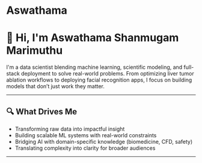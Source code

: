 # Aswathama
# 👋 Hi, I'm Aswathama Shanmugam Marimuthu

I'm a data scientist blending machine learning, scientific modeling, and full-stack deployment to solve real-world problems. From optimizing liver tumor ablation workflows to deploying facial recognition apps, I focus on building models that don’t just work they matter.

---

## 🔍 What Drives Me

- Transforming raw data into impactful insight  
- Building scalable ML systems with real-world constraints  
- Bridging AI with domain-specific knowledge (biomedicine, CFD, safety)  
- Translating complexity into clarity for broader audiences

---


<!--
**aswath5/aswath5** is a ✨ _special_ ✨ repository because its `README.md` (this file) appears on your GitHub profile.

Here are some ideas to get you started:

- 🔭 I’m currently working on ...
- 🌱 I’m currently learning ...
- 👯 I’m looking to collaborate on ...
- 🤔 I’m looking for help with ...
- 💬 Ask me about ...
- 📫 How to reach me: ...
- 😄 Pronouns: ...
- ⚡ Fun fact: ...
-->
